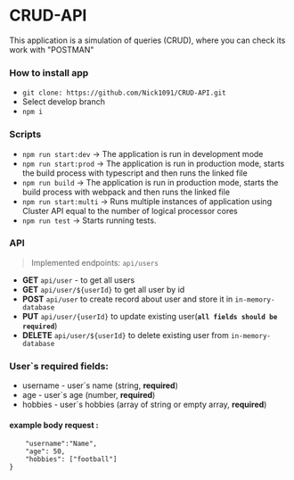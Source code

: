 # CRUD-API
  This application is a simulation of queries (CRUD), where you can check its work with "POSTMAN"
### How to install app
  - ```git clone: https://github.com/Nick1091/CRUD-API.git```
  - Select develop branch
  - ```npm i```
### Scripts 
 - ```npm run start:dev``` -> The application is run in development mode
 - ```npm run start:prod``` -> The application is run in production mode, starts the build process with typescript and then runs the linked file
 - ```npm run build``` -> The application is run in production mode, starts the build process with webpack and then runs the linked file
 - ```npm run start:multi``` -> Runs multiple instances of application using Cluster API equal to the number of logical processor cores 
 - ```npm run test``` -> Starts running tests. 
### API
  > Implemented endpoints: ```api/users```
- **GET** `api/user` - to get all users
- **GET** `api/user/${userId}` to get all user by id
- **POST** `api/user` to create record about user and store it in `in-memory-database`
- **PUT** `api/user/{userId}` to update existing user(**`all fields should be required`**)
- **DELETE** `api/user/${userId}` to delete existing user from `in-memory-database`
### User`s required fields:
- username - user`s name (string, **required**)
- age - user`s age (number, **required**)
- hobbies - user`s hobbies (array of string or empty array, **required**)
#### example body request :
```{
    "username":"Name",
    "age": 50,
    "hobbies": ["football"]
}
